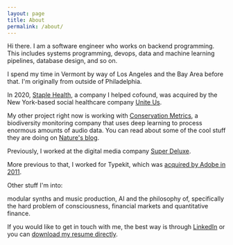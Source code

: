 ```yaml
---
layout: page
title: About
permalink: /about/
---
```


Hi there. I am a software engineer who works on backend programming. This includes systems programming, devops, data and machine learning pipelines, database design, and so on.

I spend my time in Vermont by way of Los Angeles and the Bay Area before that. I'm originally from outside of Philadelphia.

In 2020, [Staple Health](http://staplehealth.io), a company I helped cofound, was acquired by the New York-based social healthcare company [Unite Us](https://uniteus.com).

My other project right now is working with [Conservation Metrics](https://conservationmetrics.com/), a biodiversity monitoring company that uses deep learning to process enormous amounts of audio data. You can read about some of the cool stuff they are doing on [Nature's blog](https://www.nature.com/articles/d41586-019-00746-1).

Previously, I worked at the digital media company [Super Deluxe](https://www.theverge.com/2018/10/19/18001924/super-deluxe-turner-media-tv-shutdown).

More previous to that, I worked for Typekit, which was [acquired by Adobe in 2011](https://theblog.adobe.com/typekit-is-adobe-fonts/).

Other stuff I'm into:

modular synths and music production, AI and the philosophy of, specifically the hard problem of consciousness, financial markets and quantitative finance.

If you would like to get in touch with me, the best way is through [LinkedIn](https://www.linkedin.com/in/chriseberly/) or you can [download my resume directly](resume.pdf).
